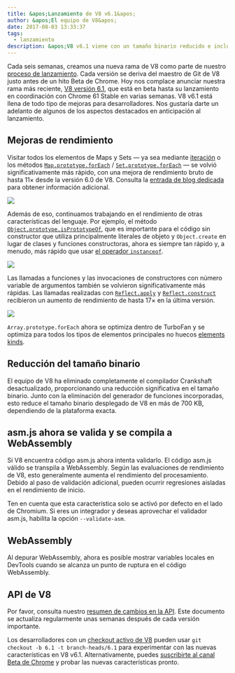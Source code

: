 ```yaml
---
title: &apos;Lanzamiento de V8 v6.1&apos;
author: &apos;El equipo de V8&apos;
date: 2017-08-03 13:33:37
tags:
  - lanzamiento
description: &apos;V8 v6.1 viene con un tamaño binario reducido e incluye mejoras de rendimiento. Además, asm.js ahora se valida y se compila a WebAssembly.&apos;
---
```

Cada seis semanas, creamos una nueva rama de V8 como parte de nuestro [proceso de lanzamiento](/docs/release-process). Cada versión se deriva del maestro de Git de V8 justo antes de un hito Beta de Chrome. Hoy nos complace anunciar nuestra rama más reciente, [V8 versión 6.1](https://chromium.googlesource.com/v8/v8.git/+log/branch-heads/6.1), que está en beta hasta su lanzamiento en coordinación con Chrome 61 Stable en varias semanas. V8 v6.1 está llena de todo tipo de mejoras para desarrolladores. Nos gustaría darte un adelanto de algunos de los aspectos destacados en anticipación al lanzamiento.

<!--truncate-->
## Mejoras de rendimiento

Visitar todos los elementos de Maps y Sets — ya sea mediante [iteración](http://exploringjs.com/es6/ch_iteration.html) o los métodos [`Map.prototype.forEach`](https://developer.mozilla.org/en-US/docs/Web/JavaScript/Reference/Global_Objects/Map/forEach) / [`Set.prototype.forEach`](https://developer.mozilla.org/en-US/docs/Web/JavaScript/Reference/Global_Objects/Set/forEach) — se volvió significativamente más rápido, con una mejora de rendimiento bruto de hasta 11× desde la versión 6.0 de V8. Consulta la [entrada de blog dedicada](https://benediktmeurer.de/2017/07/14/faster-collection-iterators/) para obtener información adicional.

![](/_img/v8-release-61/iterating-collections.svg)

Además de eso, continuamos trabajando en el rendimiento de otras características del lenguaje. Por ejemplo, el método [`Object.prototype.isPrototypeOf`](https://developer.mozilla.org/en-US/docs/Web/JavaScript/Reference/Global_Objects/Object/isPrototypeOf), que es importante para el código sin constructor que utiliza principalmente literales de objeto y `Object.create` en lugar de clases y funciones constructoras, ahora es siempre tan rápido y, a menudo, más rápido que usar [el operador `instanceof`](https://developer.mozilla.org/en-US/docs/Web/JavaScript/Reference/Operators/instanceof).

![](/_img/v8-release-61/checking-prototype.svg)

Las llamadas a funciones y las invocaciones de constructores con número variable de argumentos también se volvieron significativamente más rápidas. Las llamadas realizadas con [`Reflect.apply`](https://developer.mozilla.org/en-US/docs/Web/JavaScript/Reference/Global_Objects/Reflect/apply) y [`Reflect.construct`](https://developer.mozilla.org/en-US/docs/Web/JavaScript/Reference/Global_Objects/Reflect/construct) recibieron un aumento de rendimiento de hasta 17× en la última versión.

![](/_img/v8-release-61/call-construct.svg)

`Array.prototype.forEach` ahora se optimiza dentro de TurboFan y se optimiza para todos los tipos de elementos principales no huecos [elements kinds](/blog/elements-kinds).

## Reducción del tamaño binario

El equipo de V8 ha eliminado completamente el compilador Crankshaft desactualizado, proporcionando una reducción significativa en el tamaño binario. Junto con la eliminación del generador de funciones incorporadas, esto reduce el tamaño binario desplegado de V8 en más de 700 KB, dependiendo de la plataforma exacta.

## asm.js ahora se valida y se compila a WebAssembly

Si V8 encuentra código asm.js ahora intenta validarlo. El código asm.js válido se transpila a WebAssembly. Según las evaluaciones de rendimiento de V8, esto generalmente aumenta el rendimiento del procesamiento. Debido al paso de validación adicional, pueden ocurrir regresiones aisladas en el rendimiento de inicio.

Ten en cuenta que esta característica solo se activó por defecto en el lado de Chromium. Si eres un integrador y deseas aprovechar el validador asm.js, habilita la opción `--validate-asm`.

## WebAssembly

Al depurar WebAssembly, ahora es posible mostrar variables locales en DevTools cuando se alcanza un punto de ruptura en el código WebAssembly.

## API de V8

Por favor, consulta nuestro [resumen de cambios en la API](https://docs.google.com/document/d/1g8JFi8T_oAE_7uAri7Njtig7fKaPDfotU6huOa1alds/edit). Este documento se actualiza regularmente unas semanas después de cada versión importante.

Los desarrolladores con un [checkout activo de V8](/docs/source-code#using-git) pueden usar `git checkout -b 6.1 -t branch-heads/6.1` para experimentar con las nuevas características en V8 v6.1. Alternativamente, puedes [suscribirte al canal Beta de Chrome](https://www.google.com/chrome/browser/beta.html) y probar las nuevas características pronto.
